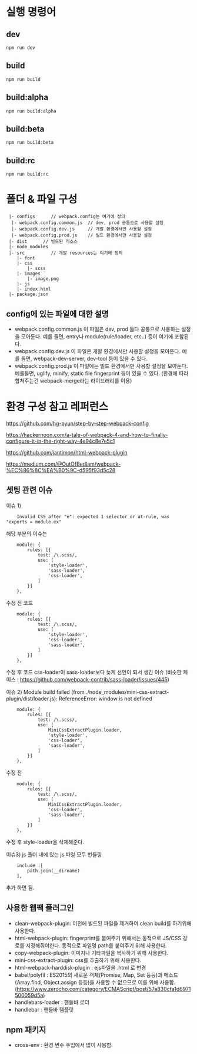 # 실행 명령어
## dev
```
npm run dev
```

## build
```
npm run build
```

## build:alpha
```
npm run build:alpha
```

## build:beta
```
npm run build:beta
```

## build:rc
```
npm run build:rc
```

# 폴더 & 파일 구성
```
 |- configs      // webpack.config는 여기에 정의
  |- webpack.config.common.js  // dev, prod 공통으로 사용할 설정
  |- webpack.config.dev.js     // 개발 환경에서만 사용할 설정
  |- webpack.config.prod.js    // 빌드 환경에서만 사용할 설정
 |- dist      // 빌드된 리소스
 |- node_modules 
 |- src          // 개발 resources는 여기에 정의
    |- font
    |- css
        |- scss
    |- images
        |- image.png
    |- js
    |- index.html
 |- package.json   
```
## config에 있는 파일에 대한 설명
- webpack.config.common.js 이 파일은 dev, prod 둘다 공통으로 사용하는 설정을 모아둔다. 예를 들면, entry나 module(rule/loader, etc..) 등이 여기에 포함된다.
- webpack.config.dev.js 이 파일은 개발 환경에서만 사용할 설정을 모아둔다. 예를 들면, webpack-dev-server, dev-tool 등이 있을 수 있다.
- webpack.config.prod.js 이 파일에는 빌드 환경에서만 사용할 설정을 모아둔다. 예를들면, uglify, minify, static file fingerprint 등이 있을 수 있다.
(환경에 따라 합쳐주는건 webpack-merge라는 라이브러리를 이용)

# 환경 구성 참고 레퍼런스 
https://github.com/hg-pyun/step-by-step-webpack-config

https://hackernoon.com/a-tale-of-webpack-4-and-how-to-finally-configure-it-in-the-right-way-4e94c8e7e5c1

https://github.com/jantimon/html-webpack-plugin

https://medium.com/@OutOfBedlam/webpack-%EC%86%8C%EA%B0%9C-d595f93d5c28

## 셋팅 관련 이슈 
이슈 1)
```
    Invalid CSS after "e": expected 1 selector or at-rule, was "exports = module.ex"
```
해당 부분의 이슈는
```
    module: {
        rules: [{
            test: /\.scss/,
            use: [
                'style-loader',
                'sass-loader',
                'css-loader',
            ]
        }]
    },
``` 
수정 전 코드

```
    module: {
        rules: [{
            test: /\.scss/,
            use: [
                'style-loader',
                'css-loader',
                'sass-loader',
            ]
        }]
    },
```
수정 후 코드
css-loader이 sass-loader보다 늦게 선언이 되서 생긴 이슈
(비슷한 케이스 : https://github.com/webpack-contrib/sass-loader/issues/445)

이슈 2)
Module build failed (from ./node_modules/mini-css-extract-plugin/dist/loader.js):
ReferenceError: window is not defined

```
    module: {
        rules: [{
            test: /\.scss/,
            use: [
                MiniCssExtractPlugin.loader,
                'style-loader',
                'css-loader',
                'sass-loader',
            ]
        }]
    },
```
수정 전
```
    module: {
        rules: [{
            test: /\.scss/,
            use: [
                MiniCssExtractPlugin.loader,
                'css-loader',
                'sass-loader',
            ]
        }]
    },
```
수정 후
style-loader을 삭제해준다.

이슈3) js 폴더 내에 있는 js 파일 모두 번들링
```
    include :[
        path.join(__dirname)
    ],
```
추가 하면 됨.

## 사용한 웹팩 플러그인
- clean-webpack-plugin: 이전에 빌드된 파일을 제거하여 clean build를 하기위해 사용한다.
- html-webpack-plugin: fingerprint를 붙여주기 위해서는 동적으로 JS/CSS 경로를 지정해줘야한다. 동적으로 파일명 path를 붙여주기 위해 사용한다.
- copy-webpack-plugin: 이미지나 기타파일을 복사하기 위해 사용한다.
- mini-css-extract-plugin: css를 추출하기 위해 사용한다.
- html-webpack-harddisk-plugin : ejs파일을 .html 로 변경
- babel/polyfil : ES2015의 새로운 객체(Promise, Map, Set 등등)과 메소드(Array.find, Object.assign 등등)을 사용할 수 없으므로 이를 위해 사용함.
(https://www.zerocho.com/category/ECMAScript/post/57a830cfa1d6971500059d5a)
- handlebars-loader : 핸들바 로더
- handlebar : 핸들바 템플릿
## npm 패키지
- cross-env : 환경 변수 주입에서 많이 사용함.
